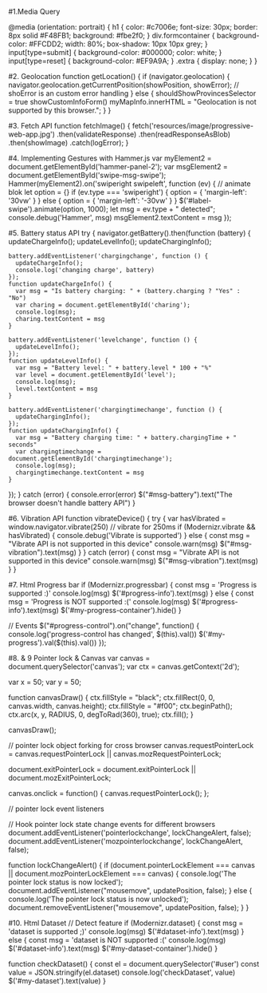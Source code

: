 #1.Media Query

@media (orientation: portrait) {
  h1 {
    color: #c7006e;
    font-size: 30px;
    border: 8px solid #F48FB1;
    background: #fbe2f0;
  }
  div.formcontainer {
    background-color: #FFCDD2;
    width: 80%;
    box-shadow: 10px 10px grey;
  }
  input[type=submit] {
    background-color: #000000;
    color: white;
  }
  input[type=reset] {
    background-color: #EF9A9A;
  }
  .extra {
    display: none;
  }
}

#2. Geolocation
function getLocation() {
    if (navigator.geolocation) {
        navigator.geolocation.getCurrentPosition(showPosition, showError); // shoError is an custom error handling
    } else {
        shouldShowProvincesSelector = true
        showCustomInfoForm()
        myMapInfo.innerHTML = "Geolocation is not supported by this browser.";
    }
}

#3. Fetch API
function fetchImage() {
    fetch('resources/image/progressive-web-app.jpg')
        .then(validateResponse)
        .then(readResponseAsBlob)
        .then(showImage)
        .catch(logError);
}

#4. Implementing Gestures with Hammer.js
var myElement2 = document.getElementById('hammer-panel-2');
var msgElement2 = document.getElementById('swipe-msg-swipe');
Hammer(myElement2).on('swiperight swipeleft', function (ev) {
    //   animate blok
    let option = {}
    if (ev.type === 'swiperight') {
        option = { 'margin-left': '30vw' }
    } else {
        option = { 'margin-left': '-30vw' }
    }
    $('#label-swipe').animate(option, 1000);
    let msg = ev.type + " detected";
    console.debug('Hammer', msg)
    msgElement2.textContent = msg
});

#5. Battery status API
try {
  navigator.getBattery().then(function (battery) {
    updateChargeInfo();
    updateLevelInfo();
    updateChargingInfo();
  
    battery.addEventListener('chargingchange', function () {
      updateChargeInfo();
      console.log('changing charge', battery)
    });
    function updateChargeInfo() {
      var msg = "Is battery charging: " + (battery.charging ? "Yes" : "No")
      var charing = document.getElementById('charing');
      console.log(msg);
      charing.textContent = msg
    }
  
    battery.addEventListener('levelchange', function () {
      updateLevelInfo();
    });
    function updateLevelInfo() {
      var msg = "Battery level: " + battery.level * 100 + "%"
      var level = document.getElementById('level');
      console.log(msg);
      level.textContent = msg
    }
  
    battery.addEventListener('chargingtimechange', function () {
      updateChargingInfo();
    });
    function updateChargingInfo() {
      var msg = "Battery charging time: " + battery.chargingTime + " seconds"
      var chargingtimechange = document.getElementById('chargingtimechange');
      console.log(msg);
      chargingtimechange.textContent = msg
    }
  });
} catch (error) {
  console.error(error)
  $("#msg-battery").text("The browser doesn't handle battery API")
}

#6. Vibration API
function vibrateDevice() {
  try {
    var hasVibrated = window.navigator.vibrate(250) // vibrate for 250ms
    if (Modernizr.vibrate && hasVibrated) {
      console.debug('Vibrate is supported')
    } else {
      const msg = "Vibrate API is not supported in this device"
      console.warn(msg)
      $("#msg-vibration").text(msg)
    }
  } catch (error) {
    const msg = "Vibrate API is not supported in this device"
      console.warn(msg)
      $("#msg-vibration").text(msg)
  }
}

#7. Html Progress bar
if (Modernizr.progressbar) {
    const msg = 'Progress is supported :)'
    console.log(msg)
    $('#progress-info').text(msg)
  } else {
    const msg = 'Progress is NOT supported :('
    console.log(msg)
    $('#progress-info').text(msg)
    $('#my-progress-container').hide()
  }

// Events
$("#progress-control").on("change", function() {
    console.log('progress-control has changed', $(this).val())
    $('#my-progress').val($(this).val())
 });

#8. & 9 Pointer lock & Canvas
var canvas = document.querySelector('canvas');
var ctx = canvas.getContext('2d');

var x = 50;
var y = 50;

function canvasDraw() {
  ctx.fillStyle = "black";
  ctx.fillRect(0, 0, canvas.width, canvas.height);
  ctx.fillStyle = "#f00";
  ctx.beginPath();
  ctx.arc(x, y, RADIUS, 0, degToRad(360), true);
  ctx.fill();
}

canvasDraw();

// pointer lock object forking for cross browser
canvas.requestPointerLock = canvas.requestPointerLock || canvas.mozRequestPointerLock;

document.exitPointerLock = document.exitPointerLock || document.mozExitPointerLock;

canvas.onclick = function() {
  canvas.requestPointerLock();
};

// pointer lock event listeners

// Hook pointer lock state change events for different browsers
document.addEventListener('pointerlockchange', lockChangeAlert, false);
document.addEventListener('mozpointerlockchange', lockChangeAlert, false);

function lockChangeAlert() {
  if (document.pointerLockElement === canvas ||
      document.mozPointerLockElement === canvas) {
    console.log('The pointer lock status is now locked');
    document.addEventListener("mousemove", updatePosition, false);
  } else {
    console.log('The pointer lock status is now unlocked');  
    document.removeEventListener("mousemove", updatePosition, false);
  }
}

#10. Html Dataset
// Detect feature
if (Modernizr.dataset) {
    const msg = 'dataset is supported ;)'
    console.log(msg)
    $('#dataset-info').text(msg)
  } else {
    const msg = 'dataset is NOT supported :('
    console.log(msg)
    $('#dataset-info').text(msg)
    $('#my-dataset-container').hide()
  }


function checkDataset() {
    const el = document.querySelector('#user')
    const value = JSON.stringify(el.dataset)
    console.log('checkDataset', value)
    $('#my-dataset').text(value)
}